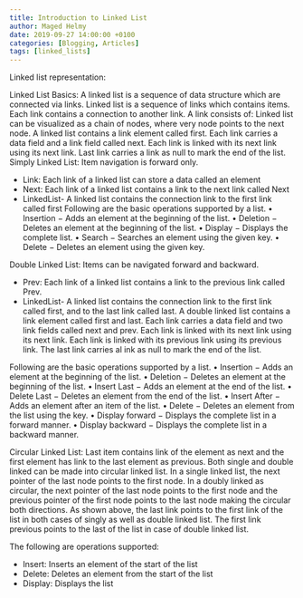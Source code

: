 ```yaml
---
title: Introduction to Linked List
author: Maged Helmy
date: 2019-09-27 14:00:00 +0100
categories: [Blogging, Articles]
tags: [linked_lists]
---
```

Linked list representation:

Linked List Basics:
A linked list is a sequence of data structure which are connected via links. Linked list is a sequence of links which contains items. Each link contains a connection to another link. A link consists of:
Linked list can be visualized as a chain of nodes, where very node points to the next node. A linked list contains a link element called first. Each link carries a data field and a link field called next. Each link is linked with its next link using its next link. Last link carries a link as null to mark the end of the list.
Simply Linked List: Item navigation is forward only.
-	Link: Each link of a linked list can store a data called an element
-	Next: Each link of a linked list contains a link to the next link called Next
-	LinkedList- A linked list contains the connection link to the first link called first
Following are the basic operations supported by a list.
•	Insertion − Adds an element at the beginning of the list.
•	Deletion − Deletes an element at the beginning of the list.
•	Display − Displays the complete list.
•	Search − Searches an element using the given key.
•	Delete − Deletes an element using the given key.

Double Linked List: Items can be navigated forward and backward.
-	Prev: Each link of a linked list contains a link to the previous link called Prev.
-	LinkedList- A linked list contains the connection link to the first link called first, and to the last link called last.
A double linked list contains a link element called first and last. Each link carries a data field and two link fields called next and prev. Each link is linked with its next link using its next link. Each link is linked with its previous link using its previous link. The last link carries al ink as null to mark the end of the list.

Following are the basic operations supported by a list.
•	Insertion − Adds an element at the beginning of the list.
•	Deletion − Deletes an element at the beginning of the list.
•	Insert Last − Adds an element at the end of the list.
•	Delete Last − Deletes an element from the end of the list.
•	Insert After − Adds an element after an item of the list.
•	Delete − Deletes an element from the list using the key.
•	Display forward − Displays the complete list in a forward manner.
•	Display backward − Displays the complete list in a backward manner.

Circular Linked List: Last item contains link of the element as next and the first element has link to the last element as previous. Both single and double linked can be made into circular linked list. In a single linked list, the next pointer of the last node points to the first node. In a doubly linked as circular, the next pointer of the last node points to the first node and the previous pointer of the first node points to the last node making the circular both directions.
As shown above, the last link points to the first link of the list in both cases of singly as well as double linked list. The first link previous points to the last of the list in case of double linked list.

The following are operations supported:
-	Insert: Inserts an element of the start of the list
-	Delete: Deletes an element from the start of the list
-	Display: Displays the list
